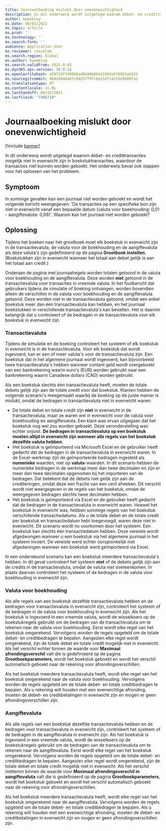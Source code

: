 ```yaml
---
title: Journaalboeking mislukt door onevenwichtigheid
description: In dit onderwerp wordt uitgelegd waarom debet- en credittransacties mogelijk niet in evenwicht zijn in boekstuktransacties, waardoor de transacties niet kunnen worden geboekt. Het onderwerp bevat ook stappen voor het oplossen van het probleem.
author: kweekley
ms.date: 08/03/2021
ms.topic: article
ms.prod: ''
ms.technology: ''
ms.search.form: ''
audience: Application User
ms.reviewer: roschlom
ms.search.region: Global
ms.author: kweekley
ms.search.validFrom: 2021-8-03
ms.dyn365.ops.version: 10.0.14
ms.openlocfilehash: a59724ff698b6ad0e84b0642240da5f8953ab3d1
ms.sourcegitcommit: 9642494da87c0d237f9fcbe15df14315d9e88fa2
ms.translationtype: HT
ms.contentlocale: nl-NL
ms.lasthandoff: 08/15/2021
ms.locfileid: "7385718"
---
```

# <a name="journal-posting-failure-because-of-imbalance"></a>Journaalboeking mislukt door onevenwichtigheid

[!include [banner](../includes/banner.md)]

In dit onderwerp wordt uitgelegd waarom debet- en credittransacties mogelijk niet in evenwicht zijn in boekstuktransacties, waardoor de transacties niet kunnen worden geboekt. Het onderwerp bevat ook stappen voor het oplossen van het probleem.

## <a name="symptom"></a>Symptoom

In sommige gevallen kan een journaal niet worden geboekt en wordt het volgende bericht weergegeven: 'De transacties op een specifieke bon zijn niet in evenwicht vanaf een bepaalde datum (valuta voor boekhouding: 0,01 - aangiftevaluta: 0,06)'. Waarom kan het journaal niet worden geboekt?

## <a name="resolution"></a>Oplossing

Tijdens het boeken naar het grootboek moet elk boekstuk in evenwicht zijn in de transactievaluta, de valuta voor de boekhouding en de aangiftevaluta als deze valuta's zijn gedefinieerd op de pagina **Grootboek instellen**. (Boekstukken zijn in evenwicht wanneer het totaal aan debet gelijk is aan het totaal aan credit.)

Onderaan de pagina met journaalregels worden totalen getoond in de valuta voor boekhouding en de aangiftevaluta. Deze worden **niet** getoond in de transactievaluta voor transacties in vreemde valuta. In het foutbericht dat gebruikers tijdens de simulatie of boeking ontvangen, worden bovendien alleen de verschillen in de valuta voor boekhouding en de aangiftevaluta getoond. Deze worden niet in de transactievaluta getoond, omdat een enkel boekstuk meer dan één transactievaluta kan hebben, en het journaal boekstukken in verschillende transactievaluta's kan bevatten. Het is daarom belangrijk dat u controleert of de bedragen in de transactievaluta voor elk boekstuk in evenwicht zijn.

### <a name="transaction-currency"></a>Transactievaluta

Tijdens de simulatie en de boeking controleert het systeem of elk boekstuk in evenwicht is in de transactievaluta. Voor elk boekstuk dat wordt ingevoerd, kan er een of meer valuta's voor de transactievaluta zijn. Een boekstuk dat in het algemene journaal wordt ingevoerd, kan bijvoorbeeld twee transactievaluta's hebben wanneer contant geld wordt overgeboekt van een bankrekening waarin euro's (EUR) worden gebruikt naar een bankrekening waarin Canadese dollars (CAD) worden gebruikt.

Als een boekstuk slechts één transactievaluta heeft, moeten de totale debets gelijk zijn aan de totale credit voor dat boekstuk. Klanten hebben de volgende scenario's meegemaakt waarbij de boeking op de juiste manier is mislukt, omdat de bedragen in transactievaluta niet in evenwicht waren:

- De totale debet en totale credit zijn **niet** in evenwicht in de transactievaluta, maar ze waren wel in evenwicht voor de valuta voor boekhouding en aangiftevaluta. Een klant was ervan uitgegaan dat het boekstuk nog wel zou worden geboekt. Deze veronderstelling was echter onjuist. **De bedragen in transactievaluta op een boekstuk moeten altijd in evenwicht zijn wanneer alle regels van het boekstuk dezelfde valuta hebben.**
- Het boekstuk is geïmporteerd via Microsoft Excel en de gebruiker heeft gedacht dat de bedragen in de transactievaluta in evenwicht waren. In de Excel-werkmap zijn de geïmporteerde bedragen ingesteld als **numerieke** waarden, niet op **valuta**-waarden. In dit scenario hebben de numerieke bedragen in de werkmap meer dan twee decimalen en zijn er meer dan twee decimalen opgenomen bij het importeren van de bedragen. Dat betekent dat de debets niet gelijk zijn aan de crediteringen, omdat deze een fractie van een cent afweken. Dit verschil wordt niet weergegeven in de regels van het boekstuk, omdat de weergegeven bedragen slechts twee decimalen hebben.
- Het boekstuk is geïmporteerd via Excel en de gebruiker heeft gedacht dat de bedragen in de transactievaluta in evenwicht waren. Hoewel het boekstuk in evenwicht was, hebben sommige regels van het boekstuk verschillende transactiedatums. Als u de totale debet en de totale credit per boekstuk en transactiedatum hebt toegevoegd, waren deze niet in evenwicht. Dit scenario wordt nu voorkomen door het systeem. Een boekstuk kan slechts één transactiedatum hebben. Deze vereiste wordt afgedwongen wanneer u een boekstuk via het algemene journaal in het systeem invoert. De vereiste werd echter oorspronkelijk niet afgedwongen wanneer een boekstuk werd geïmporteerd via Excel.

In een ondersteund scenario kan een boekstuk meerdere transactievaluta's hebben. In dit geval controleert het systeem **niet** of de debets gelijk zijn aan de credits in de transactievaluta, omdat de valuta niet overeenkomen. In plaats daarvan controleert het systeem of de bedragen in de valuta voor boekhouding in evenwicht zijn.

### <a name="accounting-currency"></a>Valuta voor boekhouding

Als alle regels van een boekstuk dezelfde transactievaluta hebben en de bedragen voor transactievaluta in evenwicht zijn, controleert het systeem of de bedragen in de valuta voor boekhouding in evenwicht zijn. Als het boekstuk is ingevoerd in een vreemde valuta, wordt de wisselkoers op de boekstukregels gebruikt om de bedragen van de transactievaluta om te rekenen naar de valuta voor boekhouding. Eerst wordt elke regel van het boekstuk omgerekend. Vervolgens worden de regels opgeteld om de totale debet- en creditbedragen te bepalen. Aangezien elke regel wordt omgerekend, zijn de totale debet en totale credit mogelijk niet in evenwicht. Als het verschil echter binnen de waarde voor **Maximaal afrondingsverschil** valt die is gedefinieerd op de pagina **Grootboekparameters**, wordt het boekstuk geboekt en wordt het verschil automatisch geboekt naar de rekening voor afrondingsverschillen.

Als het boekstuk meerdere transactievaluta heeft, wordt elke regel van het boekstuk omgerekend naar de valuta voor boekhouding. Vervolgens worden de regels opgeteld om de totale debet- en totale creditbedragen te bepalen. Als u rekening wilt houden met een evenwichtige afronding, moeten de debet- en creditbetalingen in evenwicht zijn en mogen er geen afrondingsverschillen zijn.

### <a name="reporting-currency"></a>Aangiftevaluta

Als alle regels van een boekstuk dezelfde transactievaluta hebben en de bedragen voor transactievaluta in evenwicht zijn, controleert het systeem of de bedragen in de aangiftevaluta in evenwicht zijn. Als het boekstuk is ingevoerd in een vreemde valuta, wordt de wisselkoers op de boekstukregels gebruikt om de bedragen van de transactievaluta om te rekenen naar de aangiftevaluta. Eerst wordt elke regel van het boekstuk omgerekend. Vervolgens worden de regels opgeteld om de totale debet- en creditbedragen te bepalen. Aangezien elke regel wordt omgerekend, zijn de totale debet en totale credit mogelijk niet in evenwicht. Als het verschil niettemin binnen de waarde voor **Maximaal afrondingsverschil in aangiftevaluta** valt die is gedefinieerd op de pagina **Grootboekparameters**, wordt het boekstuk geboekt en wordt het verschil automatisch geboekt naar de rekening voor afrondingsverschillen.

Als het boekstuk meerdere transactievaluta heeft, wordt elke regel van het boekstuk omgerekend naar de aangiftevaluta. Vervolgens worden de regels opgeteld om de totale debet- en totale creditbedragen te bepalen. Als u rekening wilt houden met een evenwichtige afronding, moeten de debet- en creditbetalingen in evenwicht zijn en mogen er geen afrondingsverschillen zijn.
